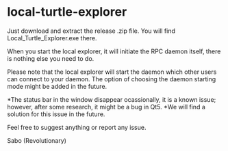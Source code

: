 # local-turtle-explorer

Just download and extract the release .zip file. You will find Local_Turtle_Explorer.exe there.

When you start the local explorer, it will initiate the RPC daemon itself, there is nothing else you need to do.

Please note that the local explorer will start the daemon which other users can connect to your daemon. 
The option of choosing the daemon starting mode might be added in the future.

*The status bar in the window disappear ocassionally, it is a known issue; however, after some research, it might be a bug in Qt5.
*We will find a solution for this issue in the future.

Feel free to suggest anything or report any issue.

Sabo (Revolutionary)
